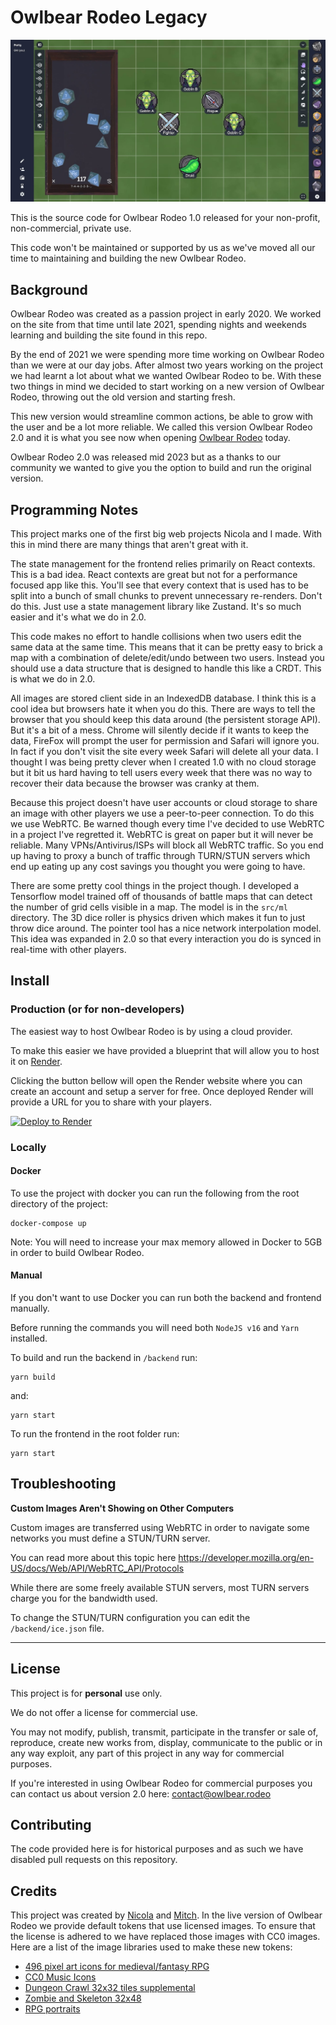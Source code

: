 # Owlbear Rodeo Legacy

![Demo Image](/demo.jpg)

This is the source code for Owlbear Rodeo 1.0 released for your non-profit, non-commercial, private use.

This code won't be maintained or supported by us as we've moved all our time to maintaining and building the new Owlbear Rodeo.

## Background

Owlbear Rodeo was created as a passion project in early 2020.
We worked on the site from that time until late 2021, spending nights and weekends learning and building the site found in this repo.

By the end of 2021 we were spending more time working on Owlbear Rodeo than we were at our day jobs. After almost two years working on the project we had learnt a lot about what we wanted Owlbear Rodeo to be. With these two things in mind we decided to start working on a new version of Owlbear Rodeo, throwing out the old version and starting fresh.

This new version would streamline common actions, be able to grow with the user and be a lot more reliable. We called this version Owlbear Rodeo 2.0 and it is what you see now when opening [Owlbear Rodeo](https://owlbear.app) today.

Owlbear Rodeo 2.0 was released mid 2023 but as a thanks to our community we wanted to give you the option to build and run the original version.

## Programming Notes

This project marks one of the first big web projects Nicola and I made. With this in mind there are many things that aren't great with it.

The state management for the frontend relies primarily on React contexts. This is a bad idea. React contexts are great but not for a performance focused app like this. You'll see that every context that is used has to be split into a bunch of small chunks to prevent unnecessary re-renders. Don't do this. Just use a state management library like Zustand. It's so much easier and it's what we do in 2.0.

This code makes no effort to handle collisions when two users edit the same data at the same time. This means that it can be pretty easy to brick a map with a combination of delete/edit/undo between two users. Instead you should use a data structure that is designed to handle this like a CRDT. This is what we do in 2.0.

All images are stored client side in an IndexedDB database. I think this is a cool idea but browsers hate it when you do this. There are ways to tell the browser that you should keep this data around (the persistent storage API). But it's a bit of a mess. Chrome will silently decide if it wants to keep the data, FireFox will prompt the user for permission and Safari will ignore you. In fact if you don't visit the site every week Safari will delete all your data.
I thought I was being pretty clever when I created 1.0 with no cloud storage but it bit us hard having to tell users every week that there was no way to recover their data because the browser was cranky at them.

Because this project doesn't have user accounts or cloud storage to share an image with other players we use a peer-to-peer connection. To do this we use WebRTC. Be warned though every time I've decided to use WebRTC in a project I've regretted it. WebRTC is great on paper but it will never be reliable. Many VPNs/Antivirus/ISPs will block all WebRTC traffic. So you end up having to proxy a bunch of traffic through TURN/STUN servers which end up eating up any cost savings you thought you were going to have.

There are some pretty cool things in the project though.
I developed a Tensorflow model trained off of thousands of battle maps that can detect the number of grid cells visible in a map. The model is in the `src/ml` directory.
The 3D dice roller is physics driven which makes it fun to just throw dice around.
The pointer tool has a nice network interpolation model. This idea was expanded in 2.0 so that every interaction you do is synced in real-time with other players.

## Install

### Production (or for non-developers)

The easiest way to host Owlbear Rodeo is by using a cloud provider.

To make this easier we have provided a blueprint that will allow you to host it on [Render](https://render.com/).

Clicking the button bellow will open the Render website where you can create an account and setup a server for free.
Once deployed Render will provide a URL for you to share with your players.

[![Deploy to Render](https://render.com/images/deploy-to-render-button.svg)](https://render.com/deploy)

### Locally

#### **Docker**

To use the project with docker you can run the following from the root directory of the project:

```
docker-compose up
```

Note: You will need to increase your max memory allowed in Docker to 5GB in order to build Owlbear Rodeo.

#### **Manual**

If you don't want to use Docker you can run both the backend and frontend manually.

Before running the commands you will need both `NodeJS v16` and `Yarn` installed.

To build and run the backend in `/backend` run:

```
yarn build
```

and:

```
yarn start
```

To run the frontend in the root folder run:

```
yarn start
```

## Troubleshooting

**Custom Images Aren't Showing on Other Computers**

Custom images are transferred using WebRTC in order to navigate some networks you must define a STUN/TURN server.

You can read more about this topic here https://developer.mozilla.org/en-US/docs/Web/API/WebRTC_API/Protocols

While there are some freely available STUN servers, most TURN servers charge you for the bandwidth used.

To change the STUN/TURN configuration you can edit the `/backend/ice.json` file.

---

## License

This project is for **personal** use only.

We do not offer a license for commercial use.

You may not modify, publish, transmit, participate in the transfer or sale of, reproduce, create new works from, display, communicate to the public or in any way exploit, any part of this project in any way for commercial purposes.

If you're interested in using Owlbear Rodeo for commercial purposes you can contact us about version 2.0 here: contact@owlbear.rodeo

## Contributing

The code provided here is for historical purposes and as such we have disabled pull requests on this repository.

## Credits

This project was created by [Nicola](https://github.com/nthouliss) and [Mitch](https://github.com/mitchemmc).
In the live version of Owlbear Rodeo we provide default tokens that use licensed images.
To ensure that the license is adhered to we have replaced those images with CC0 images.
Here are a list of the image libraries used to make these new tokens:

- [496 pixel art icons for medieval/fantasy RPG](https://opengameart.org/content/496-pixel-art-icons-for-medievalfantasy-rpg)
- [CC0 Music Icons](https://opengameart.org/content/cc0-music-icons)
- [Dungeon Crawl 32x32 tiles supplemental](https://opengameart.org/content/dungeon-crawl-32x32-tiles-supplemental)
- [Zombie and Skeleton 32x48](https://opengameart.org/content/zombie-and-skeleton-32x48)
- [RPG portraits](https://opengameart.org/content/rpg-portraits)
